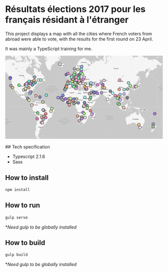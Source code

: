 # Résultats élections 2017 pour les français résidant à l'étranger

This project displays a map with all the cities where French voters from abroad were able to vote, with the results for the first round on 23 April.

It was mainly a TypeScript training for me.

![Screen](assets/screenshot.png)


## Tech specification
- Typescript 2.1.6
- Sass 

## How to install

```bash
npm install
```

## How to run

```bash
gulp serve
```
**Need gulp to be globally installed*

## How to build

```bash
gulp build
```
**Need gulp to be globally installed*
